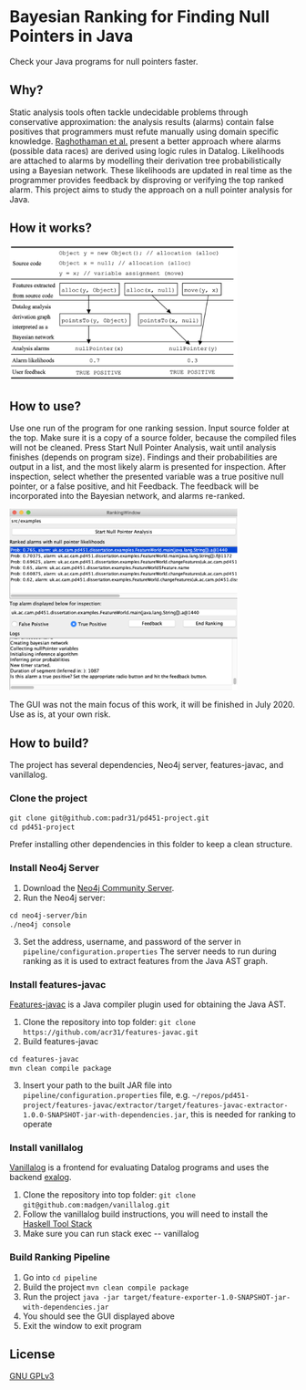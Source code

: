 # Bayesian Ranking for Finding Null Pointers in Java
Check your Java programs for null pointers faster.

## Why?
Static analysis tools often tackle undecidable problems through conservative approximation:
the analysis results (alarms) contain false positives that programmers must refute manually
using domain specific knowledge. [Raghothaman et al.](https://www.cis.upenn.edu/~sulekha/pubs/pldi18_bingo.pdf) present a better approach where
alarms (possible data races) are derived using logic rules in Datalog. Likelihoods are attached to alarms by modelling their derivation tree probabilistically using a Bayesian network. These likelihoods are updated in real time as the programmer provides feedback by disproving or verifying the top ranked alarm. This project aims to study the approach on a
null pointer analysis for Java.

## How it works?
<img src="https://github.com/padr31/pd451-project/blob/master/bayesian_ranking.png" alt="bayesian ranking" width="400"/>

## How to use?
Use one run of the program for one ranking session. Input source folder at the top. Make sure it is a copy of a source folder, because the compiled files will not be cleaned. Press Start Null Pointer Analysis, wait until analysis finishes (depends on program size). Findings and their probabilities are output in a list, and the most likely alarm is presented for inspection. After inspection, select whether the presented variable was a true positive null pointer, or a false positive, and hit Feedback. The feedback will be incorporated into the Bayesian network, and alarms re-ranked.

<img src="https://github.com/padr31/pd451-project/blob/master/bayesian_ranking_gui.png" alt="ranking gui" width="400"/>

The GUI was not the main focus of this work, it will be finished in July 2020. Use as is, at your own risk.

## How to build?
The project has several dependencies, Neo4j server, features-javac, and vanillalog.

### Clone the project
```
git clone git@github.com:padr31/pd451-project.git
cd pd451-project
```
Prefer installing other dependencies in this folder to keep a clean structure.

### Install Neo4j Server

1. Download the [Neo4j Community Server](https://neo4j.com/download-center/#community).
2. Run the Neo4j server: 
```
cd neo4j-server/bin
./neo4j console
```
3. Set the address, username, and password of the server in `pipeline/configuration.properties`
The server needs to run during ranking as it is used to extract features from the Java AST graph. 

### Install features-javac
[Features-javac](https://github.com/acr31/features-javac) is a Java compiler plugin used for obtaining the Java AST. 
1. Clone the repository into top folder: `git clone https://github.com/acr31/features-javac.git`
2. Build features-javac
```
cd features-javac
mvn clean compile package
```
3. Insert your path to the built JAR file into `pipeline/configuration.properties` file, e.g. `~/repos/pd451-project/features-javac/extractor/target/features-javac-extractor-1.0.0-SNAPSHOT-jar-with-dependencies.jar`, this is needed for ranking to operate

### Install vanillalog
[Vanillalog](https://github.com/madgen/vanillalog) is a frontend for evaluating Datalog programs and uses the backend [exalog](https://github.com/madgen/exalog).
1. Clone the repository into top folder: `git clone git@github.com:madgen/vanillalog.git`
2. Follow the vanillalog build instructions, you will need to install the [Haskell Tool Stack](https://docs.haskellstack.org/en/stable/README/)
3. Make sure you can run stack exec -- vanillalog

### Build Ranking Pipeline
1. Go into `cd pipeline`
2. Build the project `mvn clean compile package`
3. Run the project `java -jar target/feature-exporter-1.0-SNAPSHOT-jar-with-dependencies.jar`
4. You should see the GUI displayed above
5. Exit the window to exit program

## License 
[GNU GPLv3](https://www.gnu.org/licenses/gpl-3.0.en.html)
